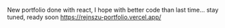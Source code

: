 
New portfolio done with react, I hope with better code than last time... stay tuned, ready soon
https://rejnszu-portfolio.vercel.app/
